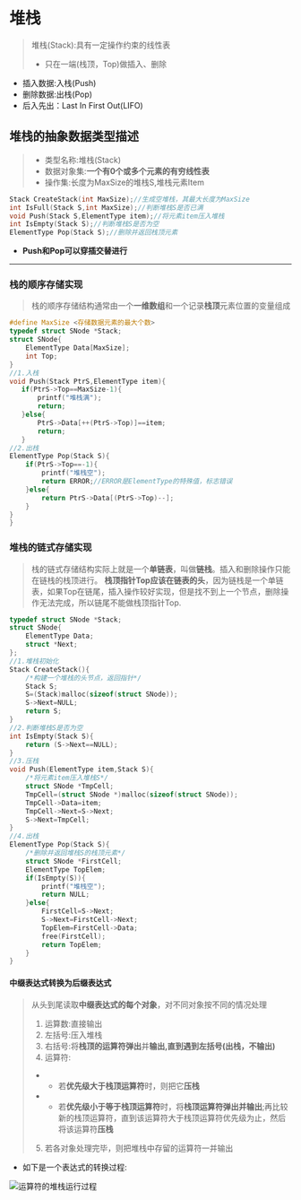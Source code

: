 # 堆栈

> 堆栈(Stack):具有一定操作约束的线性表
> * 只在一端(栈顶，Top)做插入、删除
* 插入数据:入栈(Push)
* 删除数据:出栈(Pop)
* 后入先出：Last In First Out(LIFO)

## 堆栈的抽象数据类型描述

> * 类型名称:堆栈(Stack)
> * 数据对象集:**一个有0个或多个元素的有穷线性表**
> * 操作集:长度为MaxSize的堆栈S,堆栈元素Item

```C++
Stack CreateStack(int MaxSize);//生成空堆栈，其最大长度为MaxSize
int IsFull(Stack S,int MaxSize);//判断堆栈S是否已满
void Push(Stack S,ElementType item);//将元素item压入堆栈
int IsEmpty(Stack S);//判断堆栈S是否为空
ElementType Pop(Stack S);//删除并返回栈顶元素
```

* **Push和Pop可以穿插交替进行**
----

### 栈的顺序存储实现

> 栈的顺序存储结构通常由一个**一维数组**和一个记录**栈顶**元素位置的变量组成

```C++
#define MaxSize <存储数据元素的最大个数>
typedef struct SNode *Stack;
struct SNode{
    ElementType Data[MaxSize];
    int Top;
}
//1.入栈
void Push(Stack PtrS,ElementType item){
   if(PtrS->Top==MaxSize-1){
       printf("堆栈满");
       return;
   }else{
       PtrS->Data[++(PtrS->Top)]==item;
       return;
   } 
//2.出栈
ElementType Pop(Stack S){
    if(PtrS->Top==-1){
        printf("堆栈空");
        return ERROR;//ERROR是ElementType的特殊值，标志错误
    }else{
        return PtrS->Data[(PtrS->Top)--];
    }
}
}
```

### 堆栈的链式存储实现

> 栈的链式存储结构实际上就是一个**单链表**，叫做**链栈**。插入和删除操作只能在链栈的栈顶进行。
> **栈顶指针Top应该在链表的头**，因为链栈是一个单链表，如果Top在链尾，插入操作较好实现，但是找不到上一个节点，删除操作无法完成，所以链尾不能做栈顶指针Top.

```C++
typedef struct SNode *Stack;
struct SNode{
    ElementType Data;
    struct *Next;
};
//1.堆栈初始化
Stack CreateStack(){
    /*构建一个堆栈的头节点，返回指针*/
    Stack S;
    S=(Stack)malloc(sizeof(struct SNode));
    S->Next=NULL;
    return S;
}
//2.判断堆栈S是否为空
int IsEmpty(Stack S){
    return (S->Next==NULL);
}
//3.压栈
void Push(ElementType item,Stack S){
    /*将元素item压入堆栈S*/
    struct SNode *TmpCell;
    TmpCell=(struct SNode *)malloc(sizeof(struct SNode));
    TmpCell->Data=item;
    TmpCell->Next=S->Next;
    S->Next=TmpCell;
}
//4.出栈
ElementType Pop(Stack S){
    /*删除并返回堆栈S的栈顶元素*/
    struct SNode *FirstCell;
    ElementType TopElem;
    if(IsEmpty(S)){
        printf("堆栈空");
        return NULL;
    }else{
        FirstCell=S->Next;
        S->Next=FirstCell->Next;
        TopElem=FirstCell->Data;
        free(FirstCell);
        return TopElem;
    }
}
```

#### 中缀表达式转换为后缀表达式

> 从头到尾读取**中缀表达式的每个对象**，对不同对象按不同的情况处理
> 1. 运算数:直接输出
> 2. 左括号:压入堆栈
> 3. 右括号:将**栈顶的运算符弹出**并**输出,直到遇到左括号(出栈，不输出)**
> 4. 运算符:
> * * 若**优先级大于栈顶运算符**时，则把它**压栈**
> * * 若**优先级小于等于栈顶运算符**时，将**栈顶运算符弹出并输出**;再比较新的栈顶运算符，直到该运算符大于栈顶运算符优先级为止，然后将该运算符**压栈**
> 5. 若各对象处理完毕，则把堆栈中存留的运算符一并输出

* 如下是一个表达式的转换过程:

![运算符的堆栈运行过程](/assets/运算符的堆栈运行过程_sg11fo4xl.png)
